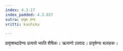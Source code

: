 ```yaml
---
index: 4.3.17
index_padded: 4.3.017
sutra: प्रावृष एण्यः
vritti: kashika

---
```

प्रावृष्शब्दादेण्यः प्रत्ययो भवति शैषिकः। ऋत्वणो ऽपवादः। प्रावृषेण्यः बलाहकः।